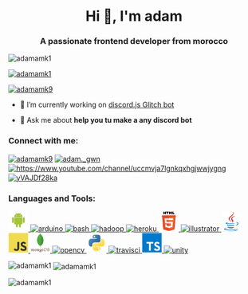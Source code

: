 <h1 align="center">Hi 👋, I'm adam</h1>
<h3 align="center">A passionate frontend developer from morocco</h3>

<p align="left"> <img src="https://komarev.com/ghpvc/?username=adamamk1&label=Profile%20views&color=0e75b6&style=flat" alt="adamamk1" /> </p>

<p align="left"> <a href="https://github.com/ryo-ma/github-profile-trophy"><img src="https://github-profile-trophy.vercel.app/?username=adamamk1" alt="adamamk1" /></a> </p>

<p align="left"> <a href="https://twitter.com/adamamk9" target="blank"><img src="https://img.shields.io/twitter/follow/adamamk9?logo=twitter&style=for-the-badge" alt="adamamk9" /></a> </p>

- 🔭 I’m currently working on [discord.js Glitch bot](https://github.com/adamamk1/discord.js)

- 💬 Ask me about **help you tu make a any discord bot**

<h3 align="left">Connect with me:</h3>
<p align="left">
<a href="https://twitter.com/adamamk9" target="blank"><img align="center" src="https://cdn.jsdelivr.net/npm/simple-icons@3.0.1/icons/twitter.svg" alt="adamamk9" height="30" width="40" /></a>
<a href="https://instagram.com/adam._gwn" target="blank"><img align="center" src="https://cdn.jsdelivr.net/npm/simple-icons@3.0.1/icons/instagram.svg" alt="adam._gwn" height="30" width="40" /></a>
<a href="https://www.youtube.com/c/https://www.youtube.com/channel/uccmvja7lgnkqxhgjwwjygng" target="blank"><img align="center" src="https://cdn.jsdelivr.net/npm/simple-icons@3.0.1/icons/youtube.svg" alt="https://www.youtube.com/channel/uccmvja7lgnkqxhgjwwjygng" height="30" width="40" /></a>
<a href="https://discord.gg/yVAJDf28ka" target="blank"><img align="center" src="https://cdn.jsdelivr.net/npm/simple-icons@3.0.1/icons/discord.svg" alt="yVAJDf28ka" height="30" width="40" /></a>
</p>

<h3 align="left">Languages and Tools:</h3>
<p align="left"> <a href="https://developer.android.com" target="_blank"> <img src="https://raw.githubusercontent.com/devicons/devicon/master/icons/android/android-original-wordmark.svg" alt="android" width="40" height="40"/> </a> <a href="https://www.arduino.cc/" target="_blank"> <img src="https://cdn.worldvectorlogo.com/logos/arduino-1.svg" alt="arduino" width="40" height="40"/> </a> <a href="https://www.gnu.org/software/bash/" target="_blank"> <img src="https://www.vectorlogo.zone/logos/gnu_bash/gnu_bash-icon.svg" alt="bash" width="40" height="40"/> </a> <a href="https://hadoop.apache.org/" target="_blank"> <img src="https://www.vectorlogo.zone/logos/apache_hadoop/apache_hadoop-icon.svg" alt="hadoop" width="40" height="40"/> </a> <a href="https://heroku.com" target="_blank"> <img src="https://www.vectorlogo.zone/logos/heroku/heroku-icon.svg" alt="heroku" width="40" height="40"/> </a> <a href="https://www.w3.org/html/" target="_blank"> <img src="https://raw.githubusercontent.com/devicons/devicon/master/icons/html5/html5-original-wordmark.svg" alt="html5" width="40" height="40"/> </a> <a href="https://www.adobe.com/in/products/illustrator.html" target="_blank"> <img src="https://www.vectorlogo.zone/logos/adobe_illustrator/adobe_illustrator-icon.svg" alt="illustrator" width="40" height="40"/> </a> <a href="https://www.java.com" target="_blank"> <img src="https://raw.githubusercontent.com/devicons/devicon/master/icons/java/java-original.svg" alt="java" width="40" height="40"/> </a> <a href="https://developer.mozilla.org/en-US/docs/Web/JavaScript" target="_blank"> <img src="https://raw.githubusercontent.com/devicons/devicon/master/icons/javascript/javascript-original.svg" alt="javascript" width="40" height="40"/> </a> <a href="https://www.mongodb.com/" target="_blank"> <img src="https://raw.githubusercontent.com/devicons/devicon/master/icons/mongodb/mongodb-original-wordmark.svg" alt="mongodb" width="40" height="40"/> </a> <a href="https://opencv.org/" target="_blank"> <img src="https://www.vectorlogo.zone/logos/opencv/opencv-icon.svg" alt="opencv" width="40" height="40"/> </a> <a href="https://www.python.org" target="_blank"> <img src="https://raw.githubusercontent.com/devicons/devicon/master/icons/python/python-original.svg" alt="python" width="40" height="40"/> </a> <a href="https://travis-ci.org" target="_blank"> <img src="https://www.vectorlogo.zone/logos/travis-ci/travis-ci-icon.svg" alt="travisci" width="40" height="40"/> </a> <a href="https://www.typescriptlang.org/" target="_blank"> <img src="https://raw.githubusercontent.com/devicons/devicon/master/icons/typescript/typescript-original.svg" alt="typescript" width="40" height="40"/> </a> <a href="https://unity.com/" target="_blank"> <img src="https://www.vectorlogo.zone/logos/unity3d/unity3d-icon.svg" alt="unity" width="40" height="40"/> </a> </p>

<p><img align="left" src="https://github-readme-stats.vercel.app/api/top-langs?username=adamamk1&show_icons=true&locale=en&layout=compact" alt="adamamk1" /></p>

<p>&nbsp;<img align="center" src="https://github-readme-stats.vercel.app/api?username=adamamk1&show_icons=true&locale=en" alt="adamamk1" /></p>

<p><img align="center" src="https://github-readme-streak-stats.herokuapp.com/?user=adamamk1&" alt="adamamk1" /></p>
